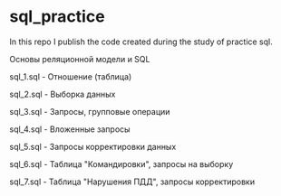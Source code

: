 # sql_practice
In this repo I publish the code created during the study of practice sql.

Основы реляционной модели и SQL

sql_1.sql - Отношение (таблица)

sql_2.sql - Выборка данных

sql_3.sql - Запросы, групповые операции

sql_4.sql - Вложенные запросы 

sql_5.sql - Запросы корректировки данных

sql_6.sql - Таблица "Командировки", запросы на выборку

sql_7.sql - Таблица "Нарушения ПДД", запросы корректировки
